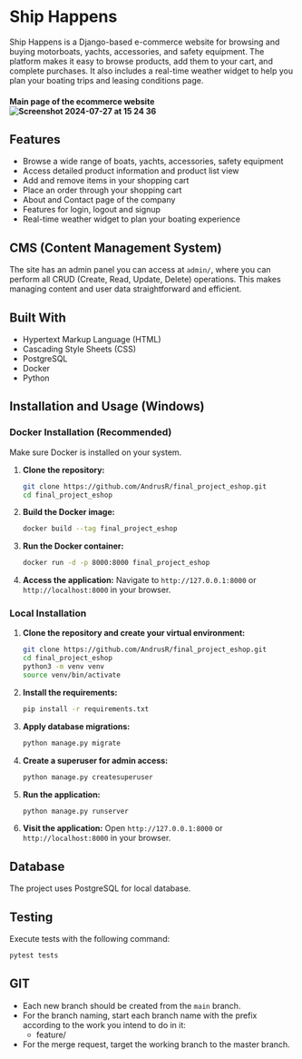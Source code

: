 # Ship Happens

Ship Happens is a Django-based e-commerce website for browsing and buying motorboats, yachts, accessories, and safety equipment. The platform makes it easy to browse products, add them to your cart, and complete purchases. It also includes a real-time weather widget to help you plan your boating trips and leasing conditions page.

#### Main page of the ecommerce website![Screenshot 2024-07-27 at 15 24 36](https://github.com/user-attachments/assets/33fdd31c-c1ec-47e8-bcb3-753b036db25f)


## Features

- Browse a wide range of boats, yachts, accessories, safety equipment
- Access detailed product information and product list view
- Add and remove items in your shopping cart
- Place an order through your shopping cart
- About and Contact page of the company
- Features for login, logout and signup
- Real-time weather widget to plan your boating experience

## CMS (Content Management System)
The site has an admin panel you can access at `admin/`, where you can perform all CRUD (Create, Read, Update, Delete) operations. This makes managing content and user data straightforward and efficient.

## Built With
- Hypertext Markup Language (HTML)
- Cascading Style Sheets (CSS)
- PostgreSQL
- Docker
- Python

## Installation and Usage (Windows)

### Docker Installation (Recommended)

Make sure Docker is installed on your system.

1. **Clone the repository:**
    ```sh
    git clone https://github.com/AndrusR/final_project_eshop.git
    cd final_project_eshop
    ```

2. **Build the Docker image:**
    ```sh
    docker build --tag final_project_eshop
    ```

3. **Run the Docker container:**
    ```sh
    docker run -d -p 8000:8000 final_project_eshop
    ```

4. **Access the application:**
    Navigate to `http://127.0.0.1:8000` or `http://localhost:8000` in your browser.

### Local Installation

1. **Clone the repository and create your virtual environment:**
    ```sh
    git clone https://github.com/AndrusR/final_project_eshop.git
    cd final_project_eshop
    python3 -m venv venv
    source venv/bin/activate
    ```

2. **Install the requirements:**
    ```sh
    pip install -r requirements.txt
    ```

3. **Apply database migrations:**
    ```sh
    python manage.py migrate
    ```

4. **Create a superuser for admin access:**
    ```sh
    python manage.py createsuperuser
    ```

5. **Run the application:**
    ```sh
    python manage.py runserver
    ```

6. **Visit the application:**
    Open `http://127.0.0.1:8000` or `http://localhost:8000` in your browser.

## Database

The project uses PostgreSQL for local database.

## Testing

Execute tests with the following command:
```sh
pytest tests
```

## GIT

- Each new branch should be created from the `main` branch.
- For the branch naming, start each branch name with the prefix according to the work you intend to do in it:
  - feature/
- For the merge request, target the working branch to the master branch.
